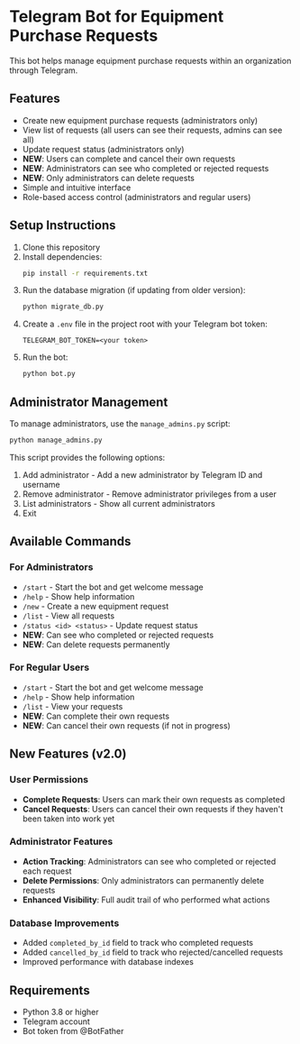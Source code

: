 # Telegram Bot for Equipment Purchase Requests

This bot helps manage equipment purchase requests within an organization through Telegram.

## Features

- Create new equipment purchase requests (administrators only)
- View list of requests (all users can see their requests, admins can see all)
- Update request status (administrators only)
- **NEW**: Users can complete and cancel their own requests
- **NEW**: Administrators can see who completed or rejected requests
- **NEW**: Only administrators can delete requests
- Simple and intuitive interface
- Role-based access control (administrators and regular users)

## Setup Instructions

1. Clone this repository
2. Install dependencies:
   ```bash
   pip install -r requirements.txt
   ```
3. Run the database migration (if updating from older version):
   ```bash
   python migrate_db.py
   ```
4. Create a `.env` file in the project root with your Telegram bot token:
   ```
   TELEGRAM_BOT_TOKEN=<your token>
   ```
5. Run the bot:
   ```bash
   python bot.py
   ```

## Administrator Management

To manage administrators, use the `manage_admins.py` script:

```bash
python manage_admins.py
```

This script provides the following options:
1. Add administrator - Add a new administrator by Telegram ID and username
2. Remove administrator - Remove administrator privileges from a user
3. List administrators - Show all current administrators
4. Exit

## Available Commands

### For Administrators
- `/start` - Start the bot and get welcome message
- `/help` - Show help information
- `/new` - Create a new equipment request
- `/list` - View all requests
- `/status <id> <status>` - Update request status
- **NEW**: Can see who completed or rejected requests
- **NEW**: Can delete requests permanently

### For Regular Users
- `/start` - Start the bot and get welcome message
- `/help` - Show help information
- `/list` - View your requests
- **NEW**: Can complete their own requests
- **NEW**: Can cancel their own requests (if not in progress)

## New Features (v2.0)

### User Permissions
- **Complete Requests**: Users can mark their own requests as completed
- **Cancel Requests**: Users can cancel their own requests if they haven't been taken into work yet

### Administrator Features
- **Action Tracking**: Administrators can see who completed or rejected each request
- **Delete Permissions**: Only administrators can permanently delete requests
- **Enhanced Visibility**: Full audit trail of who performed what actions

### Database Improvements
- Added `completed_by_id` field to track who completed requests
- Added `cancelled_by_id` field to track who rejected/cancelled requests
- Improved performance with database indexes

## Requirements

- Python 3.8 or higher
- Telegram account
- Bot token from @BotFather 
